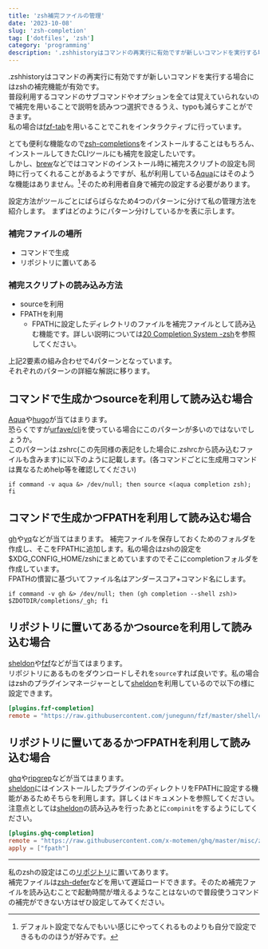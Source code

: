 ```yaml
---
title: 'zsh補完ファイルの管理'
date: '2023-10-08'
slug: 'zsh-completion'
tag: ['dotfiles', 'zsh']
category: 'programming'
description: '.zshhistoryはコマンドの再実行に有効ですが新しいコマンドを実行する場合にはzshの補完機能が有効です。 普段利用するコマンドのサブコ'
---
```


.zshhistoryはコマンドの再実行に有効ですが新しいコマンドを実行する場合にはzshの補完機能が有効です。  
普段利用するコマンドのサブコマンドやオプションを全ては覚えていられないので補完を用いることで説明を読みつつ選択できるうえ、typoも減らすことができます。  
私の場合は[fzf-tab](https://github.com/Aloxaf/fzf-tab)を用いることでこれをインタラクティブに行っています。

とても便利な機能なので[zsh-completions](https://github.com/zsh-users/zsh-completions)をインストールすることはもちろん、インストールしてきたCLIツールにも補完を設定したいです。  
しかし、[brew](https://github.com/Homebrew/brew)などではコマンドのインストール時に補完スクリプトの設定も同時に行ってくれることがあるようですが、私が利用している[Aqua](https://github.com/aquaproj/aqua)にはそのような機能はありません。[^aqua]そのため利用者自身で補完の設定する必要があります。

設定方法がツールごとにばらばらなため4つのパターンに分けて私の管理方法を紹介します。
まずはどのようにパターン分けしているかを表に示します。

### 補完ファイルの場所

- コマンドで生成
- リポジトリに置いてある

### 補完スクリプトの読み込み方法

- sourceを利用
- FPATHを利用
  - FPATHに設定したディレクトリのファイルを補完ファイルとして読み込む機能です。詳しい説明については[20 Completion System -zsh](https://zsh.sourceforge.io/Doc/Release/Completion-System.html#Autoloaded-files)を参照してください。

上記2要素の組み合わせで4パターンとなっています。  
それぞれのパターンの詳細な解説に移ります。

## コマンドで生成かつsourceを利用して読み込む場合

[Aqua](https://github.com/aquaproj/aqua)や[hugo](https://github.com/gohugoio/hugo)が当てはまります。  
恐らくですが[urfave/cli](https://github.com/urfave/cli)を使っている場合にこのパターンが多いのではないでしょうか。  
このパターンは.zshrc(この先同様の表記をした場合に.zshrcから読み込むファイルも含みます)に以下のように記載します。(各コマンドごとに生成用コマンドは異なるためhelp等を確認してください)

```shell title=".zshrc"
if command -v aqua &> /dev/null; then source <(aqua completion zsh); fi
```

## コマンドで生成かつFPATHを利用して読み込む場合

[gh](https://github.com/cli/cli)や[yq](https://github.com/mikefarah/yq)などが当てはまります。
補完ファイルを保存しておくためのフォルダを作成し、そこをFPATHに追加します。私の場合はzshの設定を$XDG_CONFIG_HOME/zshにまとめていますのでそこにcompletionフォルダを作成しています。  
FPATHの慣習に基づいてファイル名はアンダースコア+コマンド名にします。

```shell title=".zshrc"
if command -v gh &> /dev/null; then (gh completion --shell zsh)> $ZDOTDIR/completions/_gh; fi
```

## リポジトリに置いてあるかつsourceを利用して読み込む場合

[sheldon](https://github.com/rossmacarthur/sheldon)や[fzf](https://github.com/junegunn/fzf)などが当てはまります。  
リポジトリにあるものをダウンロードしそれを`source`すれば良いです。私の場合はzshのプラグインマネージャーとして[sheldon](https://github.com/rossmacarthur/sheldon)を利用しているので以下の様に設定できます。

```toml title="sheldon.toml"
[plugins.fzf-completion]
remote = "https://raw.githubusercontent.com/junegunn/fzf/master/shell/completion.zsh"
```

## リポジトリに置いてあるかつFPATHを利用して読み込む場合

[ghq](https://github.com/x-motemen/ghq)や[ripgrep](https://github.com/BurntSushi/ripgrep)などが当てはまります。  
[sheldon](https://github.com/rossmacarthur/sheldon)にはインストールしたプラグインのディレクトリをFPATHに設定する機能があるためそちらを利用します。詳しくはドキュメントを参照してください。
注意点としては[sheldon](https://github.com/rossmacarthur/sheldon)の読み込みを行ったあとに`compinit`をするようにしてください。

```toml title="sheldon.toml"
[plugins.ghq-completion]
remote = "https://raw.githubusercontent.com/x-motemen/ghq/master/misc/zsh/_ghq"
apply = ["fpath"]
```

---

私のzshの設定はこの[リポジトリ](https://github.com/Syu-fu/dotfiles/tree/main/.config/zsh)に置いてあります。  
補完ファイルは[zsh-defer](https://github.com/romkatv/zsh-defer)などを用いて遅延ロードできます。そのため補完ファイルを読み込むことで起動時間が増えるようなことはないので普段使うコマンドの補完ができない方はぜひ設定してみてください。

[^aqua]: デフォルト設定でなんでもいい感じにやってくれるものよりも自分で設定できるもののほうが好みです。
